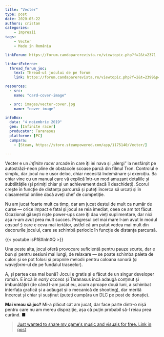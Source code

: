 ```yaml
---
title: "Vecter"
type: post
date: 2020-05-22
authors: cristan
categories:
    - Impresii
tags:
    - Vecter
    - Made în România

linkForum: https://forum.candaparerevista.ro/viewtopic.php?f=2&t=2371

linkuriExterne: 
  thread_forum_joc:
    text: Thread-ul jocului de pe forum
    link: https://forum.candaparerevista.ro/viewtopic.php?f=2&t=2399&p=107922

resources:
  - src: 
    name: "card-cover-image"

  - src: images/vecter-cover.jpg
    name: "cover-image"

infoBox:
  data: "4 noiembrie 2019"
  gen: [Infinite racer]
  producator: Taranasus
  platforme: [PC]
  cumpara:
    - [Steam, https://store.steampowered.com/app/1175140/Vecter/]

---
```


Vecter e un _infinite racer_ arcade în care îți iei nava și „alergi” la nesfârșit pe autostrăzi-neon pline de obstacole scoase parcă din filmul Tron. Controlul e simplu, dar jocul nu e ușor deloc, chiar necesită îndemânare și exercițiu. Ba chiar vine cu un manual care vă explică într-un mod amuzant detaliile și subtilitățile (și primiți chiar și un achievement dacă îl deschideți). Scorul crește în funcție de distanța parcursă și puteți încerca să urcați și în clasamentul online dacă aveți chef de competiție.

Nu am jucat foarte mult ca timp, dar am jucat destul de mult ca număr de curse — orice impact e fatal și jocul se reia imediat, ceea ce am tot făcut. Ocazional găsești niște power-ups care îți dau vieți suplimentare, dar nici așa n-am avut prea mult succes. Progresul cel mai mare l-am avut în modul _casual_ :) care e ceva mai iertător, astfel că am putut vedea mai mult din decorurile jocului, care se schimbă periodic în funcție de distanța parcursă.

{{< youtube isPf8XnlnXQ >}}

Una peste alta, jocul oferă provocare suficientă pentru pauze scurte, dar e bun și pentru sesiuni mai lungi, de relaxare — se poate schimba paleta de culori și se pot folosi și propriile melodii pentru coloana sonoră (și _waveform_-ul de pe fundalul traseelor).

A, și partea cea mai bună? Jocul e gratis și e făcut de un singur developer român. E încă în _early access_ și Taranasus încă adaugă conținut și îmbunătățiri (de când l-am jucat eu, acum aproape două luni, a schimbat interfața grafică și a adăugat și o mecanică de shooting), dar merită încercat și chiar și susținut (puteți cumpăra un DLC pe post de donație).

**Mai vreau să joc?** Mi-a plăcut cât am jucat, dar face parte dintr-o nișă pentru care nu am mereu dispoziție, așa că puțin probabil să-l reiau prea curând. ■

<blockquote class="imgur-embed-pub" lang="en" data-id="a/4hxpjwa"><a href="//imgur.com/a/4hxpjwa">Just wanted to share my game&#39;s music and visuals for free. Link in post</a></blockquote><script async src="//s.imgur.com/min/embed.js" charset="utf-8"></script>